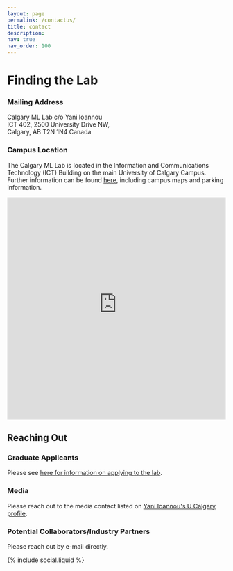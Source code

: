 ```yaml
---
layout: page
permalink: /contactus/
title: contact
description:
nav: true
nav_order: 100
---
```

# Finding the Lab
### Mailing Address
Calgary ML Lab c/o Yani Ioannou<br/>
ICT 402, 2500 University Drive NW,<br/>
Calgary, AB T2N 1N4 Canada

### Campus Location
The Calgary ML Lab is located in the Information and Communications Technology (ICT) Building on the main University of Calgary Campus. Further information can be found [here](https://www.ucalgary.ca/about/our-campuses/campus-maps-and-room-finder), including campus maps and parking information.

<iframe id="ucmap" src="https://ucalgary-gs.maps.arcgis.com/apps/webappviewer/index.html?id=2e1817b41cb64815a50f617593aabf4e" title="University of Calgary Campus Map" width="100%" height="512" allowfullscreen="true" frameborder="0" scrolling="no"></iframe>

## Reaching Out
### Graduate Applicants

Please see [here for information on applying to the lab](https://grad.ucalgary.ca/future-students/supervisor/yani-ioannou).

### Media
Please reach out to the media contact listed on [Yani Ioannou's U Calgary profile](https://profiles.ucalgary.ca/yani-ioannou).

### Potential Collaborators/Industry Partners
Please reach out by e-mail directly.

<div class="social">
    <div class="contact-icons">
    {% include social.liquid %}
    </div>
</div>

